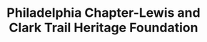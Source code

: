 ---
layout: repo
title: "Philadelphia Chapter-Lewis and Clark Trail Heritage Foundation"
id: 14440
permalink: repos/14440/
---
